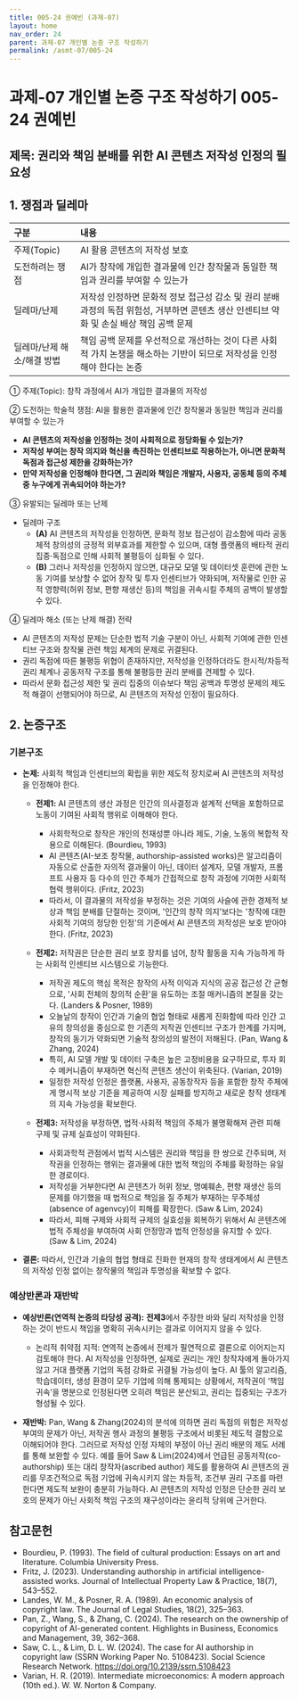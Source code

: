 ```yaml
---
title: 005-24 권예빈 (과제-07)
layout: home
nav_order: 24
parent: 과제-07 개인별 논증 구조 작성하기
permalink: /asmt-07/005-24
---
```


# 과제-07 개인별 논증 구조 작성하기 005-24 권예빈

## 제목: 권리와 책임 분배를 위한 AI 콘텐츠 저작성 인정의 필요성

## 1. 쟁점과 딜레마

| 구분 | 내용 |
|:---|:---|
| 주제(Topic) | AI 활용 콘텐츠의 저작성 보호 |
| 도전하려는 쟁점 | AI가 창작에 개입한 결과물에 인간 창작물과 동일한 책임과 권리를 부여할 수 있는가 |
| 딜레마/난제 | 저작성 인정하면 문화적 정보 접근성 감소 및 권리 분배 과정의 독점 위험성, 거부하면 콘텐츠 생산 인센티브 약화 및 손실 배상 책임 공백 문제 |
| 딜레마/난제 해소/해결 방법 | 책임 공백 문제를 우선적으로 개선하는 것이 다른 사회적 가치 논쟁을 해소하는 기반이 되므로 저작성을 인정해야 한다는 논증 |

① 주제(Topic): 창작 과정에서 AI가 개입한 결과물의 저작성

② 도전하는 학술적 쟁점: AI을 활용한 결과물에 인간 창작물과 동일한 책임과 권리를 부여할 수 있는가

- **AI 콘텐츠의 저작성을 인정하는 것이 사회적으로 정당화될 수 있는가?**  
- **저작성 부여는 창작 의지와 혁신을 촉진하는 인센티브로 작용하는가, 아니면 문화적 독점과 접근성 제한을 강화하는가?**  
- **만약 저작성을 인정해야 한다면, 그 권리와 책임은 개발자, 사용자, 공동체 등의 주체 중 누구에게 귀속되어야 하는가?**

③ 유발되는 딜레마 또는 난제

- 딜레마 구조
  - **(A)** AI 콘텐츠의 저작성을 인정하면, 문화적 정보 접근성이 감소함에 따라 공동체적 창의성의 긍정적 외부효과를 제한할 수 있으며, 대형 플랫폼의 배타적 권리 집중·독점으로 인해 사회적 불평등이 심화될 수 있다.
  - **(B)** 그러나 저작성을 인정하지 않으면, 대규모 모델 및 데이터셋 훈련에 관한 노동 기여를 보상할 수 없어 창작 및 투자 인센티브가 약화되며, 저작물로 인한 공적 영향력(허위 정보, 편향 재생산 등)의 책임을 귀속시킬 주체의 공백이 발생할 수 있다.

④ 딜레마 해소 (또는 난제 해결) 전략

- AI 콘텐츠의 저작성 문제는 단순한 법적 기술 구분이 아닌, 사회적 기여에 관한 인센티브 구조와 창작물 관련 책임 체계의 문제로 귀결된다.
- 권리 독점에 따른 불평등 위협이 존재하지만, 저작성을 인정하더라도 한시적/차등적 권리 체계나 공동저작 구조를 통해 불평등한 권리 분배를 견제할 수 있다.
- 따라서 문화 접근성 제한 및 권리 집중의 이슈보다 책임 공백과 투명성 문제의 제도적 해결이 선행되어야 하므로, AI 콘텐츠의 저작성 인정이 필요하다.

## 2. 논증구조

### 기본구조

- **논제:** 사회적 책임과 인센티브의 확립을 위한 제도적 장치로써 AI 콘텐츠의 저작성을 인정해야 한다.

  - **전제1:** AI 콘텐츠의 생산 과정은 인간의 의사결정과 설계적 선택을 포함하므로 노동이 기여된 사회적 행위로 이해해야 한다.
    - 사회학적으로 창작은 개인의 천재성뿐 아니라 제도, 기술, 노동의 복합적 작용으로 이해된다. (Bourdieu, 1993)
    - AI 콘텐츠(AI-보조 창작물, authorship-assisted works)은 알고리즘이 자동으로 산출한 자의적 결과물이 아닌, 데이터 설계자, 모델 개발자, 프롬프트 사용자 등 다수의 인간 주체가 간접적으로 창작 과정에 기여한 사회적 협력 행위이다. (Fritz, 2023)
    - 따라서, 이 결과물의 저작성을 부정하는 것은 기여의 사슬에 관한 경제적 보상과 책임 분배를 단절하는 것이며, '인간의 창작 의지'보다는 '창작에 대한 사회적 기여의 정당한 인정'의 기준에서 AI 콘텐츠의 저작성은 보호 받아야 한다. (Fritz, 2023)

  - **전제2:** 저작권은 단순한 권리 보호 장치를 넘어, 창작 활동을 지속 가능하게 하는 사회적 인센티브 시스템으로 기능한다.
    - 저작권 제도의 핵심 목적은 창작의 사적 이익과 지식의 공공 접근성 간 균형으로, '사회 전체의 창의적 순환'을 유도하는 조절 매커니즘의 본질을 갖는다. (Landers & Posner, 1989)
    - 오늘날의 창작이 인간과 기술의 협업 형태로 새롭게 진화함에 따라 인간 고유의 창의성을 중심으로 한 기존의 저작권 인센티브 구조가 한계를 가지며, 창작의 동기가 약화되면 기술적 창의성의 발전이 저해된다. (Pan, Wang & Zhang, 2024)
    - 특히, AI 모델 개발 및 데이터 구축은 높은 고정비용을 요구하므로, 투자 회수 메커니즘이 부재하면 혁신적 콘텐츠 생산이 위축된다. (Varian, 2019)
    - 일정한 저작성 인정은 플랫폼, 사용자, 공동창작자 등을 포함한 창작 주체에게 명시적 보상 기준을 제공하여 시장 실패를 방지하고 새로운 창작 생태계의 지속 가능성을 확보한다.

  - **전제3:** 저작성을 부정하면, 법적·사회적 책임의 주체가 불명확해져 관련 피해 구제 및 규제 실효성이 약화된다.
      - 사회과학적 관점에서 법적 시스템은 권리와 책임을 한 쌍으로 간주되며, 저작권을 인정하는 행위는 결과물에 대한 법적 책임의 주체를 확정하는 유일한 경로이다.
      - 저작성을 거부한다면 AI 콘텐츠가 허위 정보, 명예훼손, 편향 재생산 등의 문제를 야기했을 때 법적으로 책임을 질 주체가 부재하는 무주체성(absence of agenvcy)이 피해를 확장한다. (Saw & Lim, 2024)
      - 따라서, 피해 구제와 사회적 규제의 실효성을 회복하기 위해서 AI 콘텐츠에 법적 주체성을 부여하여 사회 안정망과 법적 안정성을 유지할 수 있다. (Saw & Lim, 2024)

- **결론:** 따라서, 인간과 기술의 협업 형태로 진화한 현재의 창작 생태계에서 AI 콘텐츠의 저작성 인정 없이는 창작물의 책임과 투명성을 확보할 수 없다.

### 예상반론과 재반박

- **예상반론(연역적 논증의 타당성 공격):** **전제3**에서 주장한 바와 달리 저작성을 인정하는 것이 반드시 책임을 명확히 귀속시키는 결과로 이어지지 않을 수 있다.
  - 논리적 취약점 지적: 연역적 논증에서 전제가 필연적으로 결론으로 이어지는지 검토해야 한다. AI 저작성을 인정하면, 실제로 권리는 개인 창작자에게 돌아가지 않고 거대 플랫폼 기업의 독점 강화로 귀결될 가능성이 높다. AI 툴의 알고리즘, 학습데이터, 생성 환경이 모두 기업에 의해 통제되는 상황에서, 저작권이 ‘책임 귀속’을 명분으로 인정된다면 오히려 책임은 분산되고, 권리는 집중되는 구조가 형성될 수 있다.

- **재반박:** Pan, Wang & Zhang(2024)의 분석에 의하면 권리 독점의 위험은 저작성 부여의 문제가 아닌, 저작권 행사 과정의 불평등 구조에서 비롯된 제도적 결함으로 이해되어야 한다. 그러므로 저작성 인정 자체의 부정이 아닌 권리 배분의 제도 서례를 통해 보완할 수 있다. 예를 들어 Saw & Lim(2024)에서 언급된 공동저작(co-authorship) 또는 대리 창작자(ascribed author) 제도를 활용하여 AI 콘텐츠의 권리를 무조건적으로 독점 기업에 귀속시키지 않는 차등적, 조건부 권리 구조를 마련한다면 제도적 보완이 충분히 가능하다. AI 콘텐츠의 저작성 인정은 단순한 권리 보호의 문제가 아닌 사회적 책임 구조의 재구성이라는 윤리적 당위에 근거한다.

## 참고문헌

- Bourdieu, P. (1993). The field of cultural production: Essays on art and literature. Columbia University Press.
- Fritz, J. (2023). Understanding authorship in artificial intelligence-assisted works. Journal of Intellectual Property Law & Practice, 18(7), 543–552.
- Landes, W. M., & Posner, R. A. (1989). An economic analysis of copyright law. The Journal of Legal Studies, 18(2), 325–363.
- Pan, Z., Wang, S., & Zhang, C. (2024). The research on the ownership of copyright of AI-generated content. Highlights in Business, Economics and Management, 39, 362–368.
- Saw, C. L., & Lim, D. L. W. (2024). The case for AI authorship in copyright law (SSRN Working Paper No. 5108423). Social Science Research Network. https://doi.org/10.2139/ssrn.5108423
- Varian, H. R. (2019). Intermediate microeconomics: A modern approach (10th ed.). W. W. Norton & Company.